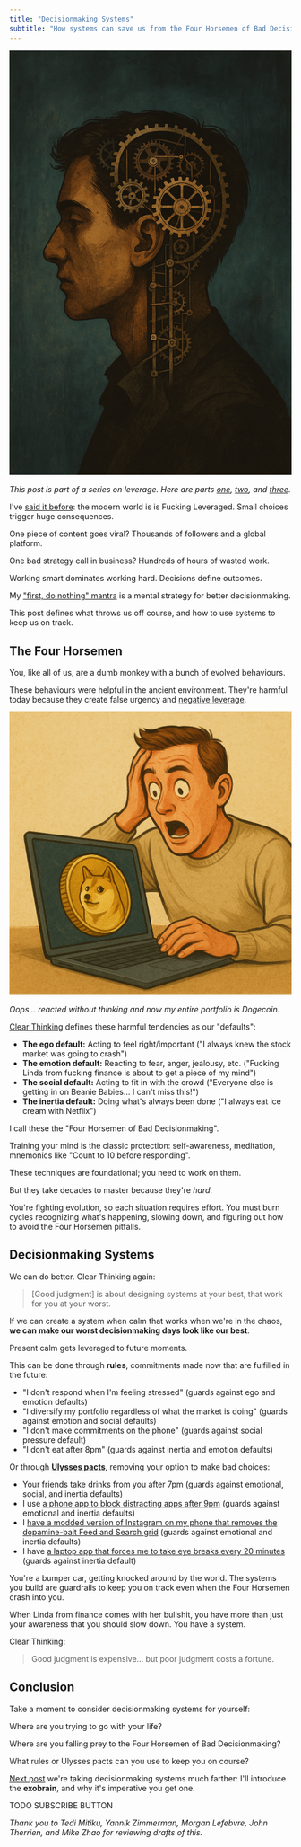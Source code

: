 ```yaml
---
title: "Decisionmaking Systems"
subtitle: "How systems can save us from the Four Horsemen of Bad Decisionmaking"
---
```


<!------------------ IG POST DESCRIPTION --------------------->
<!--
Your worst decisions aren't random. They're predictable.

We all fall prey to the Four Horsemen of Bad Decisionmaking: ego, emotion, social pressure, and inertia.

This post breaks down how decision systems protect you when you’re weakest... by designing them when you’re calm.

👉 Read the full article (link in bio)

#decisionmaking #mentalclarity #productivitysystems #selfmastery #leverage #exobrain #mindsetdesign
-->

![](./image.png)

_This post is part of a series on leverage. Here are parts [one][leveraged-judgment], [two][negative-leverage], and [three][first-do-nothing]._

I've [said it before][leveraged-judgment]: the modern world is is Fucking Leveraged. Small choices trigger huge consequences. 

One piece of content goes viral? Thousands of followers and a global platform.

One bad strategy call in business? Hundreds of hours of wasted work.

Working smart dominates working hard. Decisions define outcomes.

My ["first, do nothing" mantra][first-do-nothing] is a mental strategy for better decisionmaking.

This post defines what throws us off course, and how to use systems to keep us on track.

The Four Horsemen
-----------------
You, like all of us, are a dumb monkey with a bunch of evolved behaviours.

These behaviours were helpful in the ancient environment. They're harmful today because they create false urgency and [negative leverage][negative-leverage].

![](./oops.png)

_Oops... reacted without thinking and now my entire portfolio is Dogecoin._

[Clear Thinking](https://www.amazon.com.br/Clear-Thinking-Turning-Ordinary-Extraordinary/dp/0593086112) defines these harmful tendencies as our "defaults":

- **The ego default:** Acting to feel right/important ("I always knew the stock market was going to crash")
- **The emotion default:** Reacting to fear, anger, jealousy, etc. ("Fucking Linda from fucking finance is about to get a piece of my mind")
- **The social default:** Acting to fit in with the crowd ("Everyone else is getting in on Beanie Babies... I can't miss this!")
- **The inertia default:** Doing what's always been done ("I always eat ice cream with Netflix")

I call these the "Four Horsemen of Bad Decisionmaking".

Training your mind is the classic protection: self-awareness, meditation, mnemonics like "Count to 10 before responding".

These techniques are foundational; you need to work on them. 

But they take decades to master because they're _hard_. 

You're fighting evolution, so each situation requires effort. You must burn cycles recognizing what's happening, slowing down, and figuring out how to avoid the Four Horsemen pitfalls.

Decisionmaking Systems
----------------------
We can do better. Clear Thinking again:

> [Good judgment] is about designing systems at your best, that work for you at your worst.

If we can create a system when calm that works when we're in the chaos, **we can make our worst decisionmaking days look like our best**.

Present calm gets leveraged to future moments.

This can be done through **rules**, commitments made now that are fulfilled in the future:

- "I don't respond when I'm feeling stressed" (guards against ego and emotion defaults)
- "I diversify my portfolio regardless of what the market is doing" (guards against emotion and social defaults)
- "I don't make commitments on the phone" (guards against social pressure default)
- "I don't eat after 8pm" (guards against inertia and emotion defaults)

Or through **[Ulysses pacts](https://en.wikipedia.org/wiki/Ulysses_pact)**, removing your option to make bad choices:

- Your friends take drinks from you after 7pm (guards against emotional, social, and inertia defaults)
- I use [a phone app to block distracting apps after 9pm](https://appblock.app/) (guards against emotional and inertia defaults)
- I [have a modded version of Instagram on my phone that removes the dopamine-bait Feed and Search grid](https://www.distractionfreeapps.com/) (guards against emotional and inertia defaults)
- I have [a laptop app that forces me to take eye breaks every 20 minutes](https://lookaway.app/) (guards against inertia default)

You're a bumper car, getting knocked around by the world. The systems you build are guardrails to keep you on track even when the Four Horsemen crash into you.

When Linda from finance comes with her bullshit, you have more than just your awareness that you should slow down. You have a system.

Clear Thinking:

> Good judgment is expensive... but poor judgment costs a fortune.

Conclusion
----------
Take a moment to consider decisionmaking systems for yourself:

Where are you trying to go with your life?

Where are you falling prey to the Four Horsemen of Bad Decisionmaking?

What rules or Ulysses pacts can you use to keep you on course?

[Next post](https://mieubrisse.substack.com/p/you-need-an-exobrain) we're taking decisionmaking systems much farther: I'll introduce the **exobrain**, and why it's imperative you get one.

TODO SUBSCRIBE BUTTON

_Thank you to Tedi Mitiku, Yannik Zimmerman, Morgan Lefebvre, John Therrien, and Mike Zhao for reviewing drafts of this._

<!------------------------- ONLY LINKS BELOW HERE ----------------------------------->
[leveraged-judgment]: https://mieubrisse.substack.com/p/leveraged-judgment
[negative-leverage]: https://mieubrisse.substack.com/p/shattered-glass-and-negative-leverage
[first-do-nothing]: https://mieubrisse.substack.com/p/first-do-nothing
